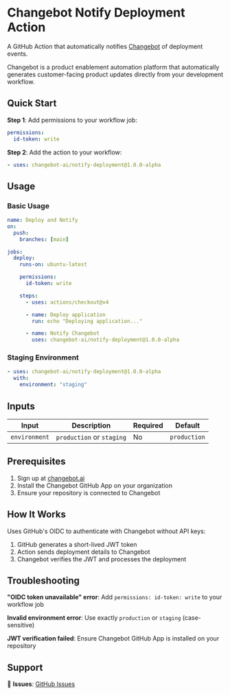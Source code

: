 # Changebot Notify Deployment Action

A GitHub Action that automatically notifies [Changebot](https://changebot.ai) of deployment events.

Changebot is a product enablement automation platform that automatically generates customer-facing product updates directly from your development workflow.

## Quick Start

**Step 1**: Add permissions to your workflow job:

```yaml
permissions:
  id-token: write
```

**Step 2**: Add the action to your workflow:

```yaml
- uses: changebot-ai/notify-deployment@1.0.0-alpha
```

## Usage

### Basic Usage

```yaml
name: Deploy and Notify
on:
  push:
    branches: [main]

jobs:
  deploy:
    runs-on: ubuntu-latest

    permissions:
      id-token: write

    steps:
      - uses: actions/checkout@v4

      - name: Deploy application
        run: echo "Deploying application..."

      - name: Notify Changebot
        uses: changebot-ai/notify-deployment@1.0.0-alpha
```

### Staging Environment

```yaml
- uses: changebot-ai/notify-deployment@1.0.0-alpha
  with:
    environment: "staging"
```

## Inputs

| Input         | Description               | Required | Default      |
| ------------- | ------------------------- | -------- | ------------ |
| `environment` | `production` or `staging` | No       | `production` |

## Prerequisites

1. Sign up at [changebot.ai](https://changebot.ai)
2. Install the Changebot GitHub App on your organization
3. Ensure your repository is connected to Changebot

## How It Works

Uses GitHub's OIDC to authenticate with Changebot without API keys:

1. GitHub generates a short-lived JWT token
2. Action sends deployment details to Changebot
3. Changebot verifies the JWT and processes the deployment

## Troubleshooting

**"OIDC token unavailable" error**: Add `permissions: id-token: write` to your workflow job

**Invalid environment error**: Use exactly `production` or `staging` (case-sensitive)

**JWT verification failed**: Ensure Changebot GitHub App is installed on your repository

## Support

🐛 **Issues**: [GitHub Issues](https://github.com/changebot-ai/notify-deployment/issues)
